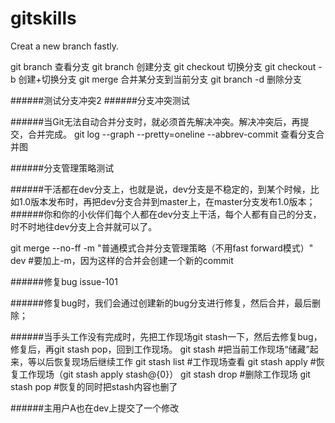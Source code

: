 # gitskills
Creat a new branch fastly.

git branch 查看分支
git branch <name> 创建分支
git checkout <name> 切换分支
git checkout -b <name> 创建+切换分支
git merge <name> 合并某分支到当前分支
git branch -d <name> 删除分支

######测试分支冲突2
######分支冲突测试

######当Git无法自动合并分支时，就必须首先解决冲突。解决冲突后，再提交，合并完成。
git log --graph --pretty=oneline --abbrev-commit 查看分支合并图

######分支管理策略测试

######干活都在dev分支上，也就是说，dev分支是不稳定的，到某个时候，比如1.0版本发布时，再把dev分支合并到master上，在master分支发布1.0版本；
######你和你的小伙伴们每个人都在dev分支上干活，每个人都有自己的分支，时不时地往dev分支上合并就可以了。

git merge --no-ff -m "普通模式合并分支管理策略（不用fast forward模式）" dev     #要加上-m，因为这样的合并会创建一个新的commit

######修复bug issue-101

######修复bug时，我们会通过创建新的bug分支进行修复，然后合并，最后删除；

######当手头工作没有完成时，先把工作现场git stash一下，然后去修复bug，修复后，再git stash pop，回到工作现场。
git stash #把当前工作现场“储藏”起来，等以后恢复现场后继续工作
git stash list #工作现场查看
git stash apply #恢复工作现场（git stash apply stash@{0}）
git stash drop #删除工作现场
git stash pop #恢复的同时把stash内容也删了

######主用户A也在dev上提交了一个修改



